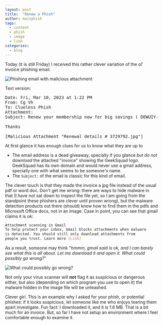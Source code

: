 ```yaml
---
layout: post
title:  "Renew a Phish"
author: mainphish
tags:
  - content
  - phish
  - image
  - link
categories: 
  - blog
---
```

Today (it is still Friday) I received this rather clever variation of the 
ol' invoice phishing email. 

<img src="/images/2023/phish12.png" class="align-center" alt="Phishing email with malicious attachment">

Text version:
<pre>
Date: Fri, Mar 10, 2023 at 1:22 PM 
From: Cg Vh <cgvh622@gmail.com>
To: Clueless Phish
Attachment: 
Subject: Renew your membership now for big savings ( DEWUIY-23797 )

Thanks

[Malicious Attachment "Renewal details # 3729792.jpg"]
</pre>

At first glance it has enough clues for us to know what they are up to

- The email address is a dead giveaway, specially if
you glance *but do not download* the attached "invoice" showing the 
GeekSquad logo. GeekSquad has its own domain and would never use a
gmail address, specially one with what seems to be someone's name.
- The `Subject:` of the email is classic for this kind of email.

The clever touch is that they made the invoice a jpg file instead of the
usual pdf or word doc. Don't get me wrong: there are ways to hide malware in
that (I have not sat down to inspect the file yet, so I am going from the
standpoint these phishers are clever until proven wrong), but the 
malware detection products out there (should) know how to find them in
the pdfs and Microsoft Office docs, not in an image. Case in point, you can
see that gmail claims it is ok:

```bash
Attachment scanning in Gmail
To help protect your inbox, Gmail blocks attachments when malware 
is detected. You should still only download attachments from 
people you trust. Learn more [Link]
```

As a result, someone may think "*hmmm, gmail said is ok, and I can barely see 
what this is all about. Let me download it and open it. 
What could possibly go wrong?*"

<img src="/images/2023/whatcouldgowrong.gif" class="align-center" alt="What could possibly go wrong?">

Not only your virus scanner will **not** flag it as 
suspicious or dangerous either, but also (depending on which program you use to open it) the malware hidden in the image file will
be unleashed.

Clever girl.
This is an example why I asked for your phish, or potential phishes:
if it looks suspicious, let someone like me who enjoys tearing them apart
investigate.
Fun fact: 
I downloaded it, and it is 1.6 MB. That is a bit much for an invoice.
But, so far I have not setup an environment where I feel comfortable enough
to examine it.

